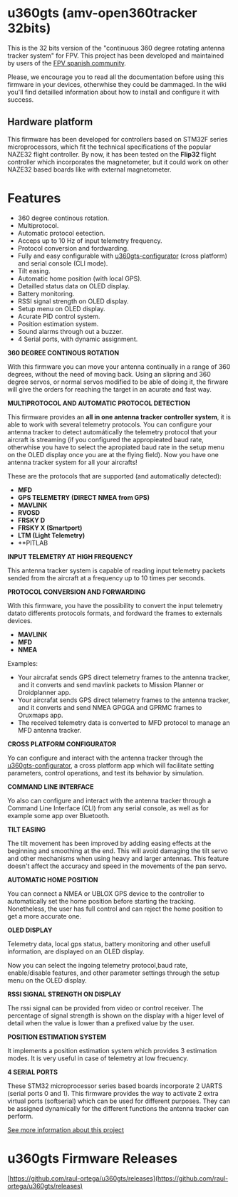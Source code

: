 # u360gts (amv-open360tracker 32bits)

This is the 32 bits version of the "continuous 360 degree rotating antenna tracker system" for FPV. This project has been developed and maintained by users of the [FPV spanish community](http://www.aeromodelismovirtual.com/showthread.php?t=34530).

Please, we encourage you to read all the documentation before using this firmware in your devices, otherwhise they could be dammaged. In the wiki you'll find detailled information about how to install and configure it with success.

## Hardware platform

This firmware has been developed for controllers based on STM32F series microprocessors, which fit the technical specifications of the popular NAZE32 flight controller. By now, it has been tested on the **Flip32** flight controller which incorporates the magnetometer, but it could work on other NAZE32 based boards like with external magnetometer.

# Features

* 360 degree continous rotation.
* Multiprotocol.
* Automatic protocol eetection.
* Acceps up to 10 Hz of input telemetry frequency.
* Protocol conversion and fordwarding.
* Fully and easy configurable with [u360gts-configurator](https://github.com/raul-ortega/u360gts-configurator) (cross platform) and serial console (CLI mode).
* Tilt easing.
* Automatic home position (with local GPS).
* Detailled status data on OLED display.
* Battery monitoring.
* RSSI signal strength on OLED display.
* Setup menu on OLED display.
* Acurate PID control system.
* Position estimation system.
* Sound alarms through out a buzzer.
* 4 Serial ports, with dynamic assignment.


**360 DEGREE CONTINOUS ROTATION**

With this firmware you can move your antenna continually in a range of 360 degrees, without the need of moving back. Using an slipring and 360 degree servos, or normal servos modified to be able of doing it, the firware will give the orders for reaching the target in an acurate and fast way.

**MULTIPROTOCOL AND AUTOMATIC PROTOCOL DETECTION**

This firmware provides an **all in one antenna tracker controller system**, it is able to work with several telemetry protocols. You can configure your antenna tracker to detect automátically the telemetry protocol that your aircraft is streaming (if you configured the appropieated baud rate, otherwhise you have to select the apropiated baud rate in the setup menu on the OLED display once you are at the flying field). Now you have one antenna tracker system for all your aircrafts!

These are the protocols that are supported (and automatically detected):

- **MFD** 
- **GPS TELEMETRY (DIRECT NMEA from GPS)**
- **MAVLINK**
- **RVOSD**
- **FRSKY D**
- **FRSKY X (Smartport)**
- **LTM (Light Telemetry)**
- **PITLAB

**INPUT TELEMETRY AT HIGH FREQUENCY**

This antenna tracker system is capable of reading input telemetry packets sended from the aircraft at a frequency up to 10 times per seconds.

**PROTOCOL CONVERSION AND FORWARDING**

With this firmware, you have the possibility to convert the input telemetry datato differents protocols formats, and fordward the frames to externals devices. 

- **MAVLINK** 
- **MFD**
- **NMEA**

Examples:

* Your aircrafat sends GPS direct telemetry frames to the antenna tracker, and it converts and send mavlink packets to Mission Planner or Droidplanner app.
* Your aircrafat sends GPS direct telemetry frames to the antenna tracker, and it converts and send NMEA GPGGA and GPRMC frames to Oruxmaps app.
* The received telemetry data is converted to MFD protocol to manage an MFD antenna tracker. 

**CROSS PLATFORM CONFIGURATOR**

Yo can configure and interact with the antenna tracker through the [u360gts-configurator](https://github.com/raul-ortega/u360gts-configurator), a cross platform  app which will facilitate setting parameters, control operations, and test its behavior by simulation.

**COMMAND LINE INTERFACE**

Yo also can configure and interact with the antenna tracker through a Command Line Interface (CLI) from any serial console, as well as for example some app over Bluetooth.

**TILT EASING**

The tilt  movement has been improved by adding easing effects at the beginning and smoothing at the end. This will avoid damaging the tilt servo and other mechanisms when using heavy and larger antennas. This feature doesn't affect the accuracy and speed in the movements of the pan servo.

**AUTOMATIC HOME POSITION**

You can connect a NMEA or UBLOX GPS device to the controller to automatically set the home position before starting the tracking. Nonetheless, the user has full control and can reject the home position to get a more accurate one.

**OLED DISPLAY**

Telemetry data, local gps status, battery monitoring and other usefull information, are displayed on an OLED display.

Now you can select the ingoing telemetry protocol,baud rate, enable/disable features, and other parameter settings through the setup menu on the OLED display.

**RSSI SIGNAL STRENGTH ON DISPLAY**

The rssi signal can be provided from video or control receiver. The percentage of signal strength is shown on the display with a higer level of detail when the value is lower than a prefixed value by the user.

**POSITION ESTIMATION SYSTEM**

It implements a position estimation system which provides 3 estimation modes. It is very useful in case of telemetry at low frecuency.

**4 SERIAL PORTS**

These STM32 microprocessor series based boards incorporate 2 UARTS (serial ports 0 and 1). This firmware provides the way to activate 2 extra virtual ports (softserial) which can be used for different purposes. They can be assigned dynamically for the different functions the antenna tracker can perform.

[See more information about this project](http://www.u360gts.com/)

# u360gts Firmware Releases

[https://github.com/raul-ortega/u360gts/releases](https://github.com/raul-ortega/u360gts/releases)
